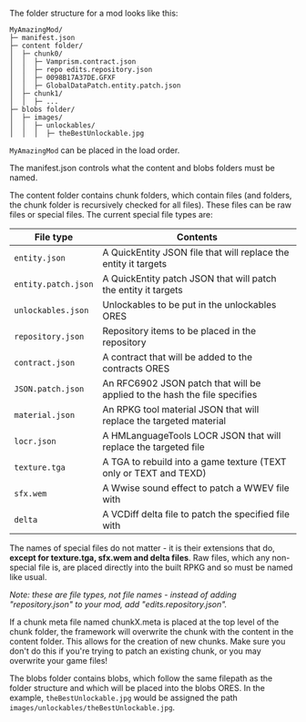 The folder structure for a mod looks like this:
```
MyAmazingMod/
├─ manifest.json
├─ content folder/
│  ├─ chunk0/
│  │  ├─ Vamprism.contract.json
│  │  ├─ repo edits.repository.json
│  │  ├─ 0098B17A37DE.GFXF
│  │  ├─ GlobalDataPatch.entity.patch.json
│  ├─ chunk1/
│  │  ├─ ...
├─ blobs folder/
│  ├─ images/
│  │  ├─ unlockables/
│  │  │  ├─ theBestUnlockable.jpg
```
`MyAmazingMod` can be placed in the load order.

The manifest.json controls what the content and blobs folders must be named.

The content folder contains chunk folders, which contain files (and folders, the chunk folder is recursively checked for all files). These files can be raw files or special files. The current special file types are:

| **File type**         | **Contents**                                                                 |
|-----------------------|------------------------------------------------------------------------------|
| `entity.json`         | A QuickEntity JSON file that will replace the entity it targets              |
| `entity.patch.json`   | A QuickEntity patch JSON that will patch the entity it targets               |
| `unlockables.json`    | Unlockables to be put in the unlockables ORES                                |
| `repository.json`     | Repository items to be placed in the repository                              |
| `contract.json`       | A contract that will be added to the contracts ORES                          |
| `JSON.patch.json`     | An RFC6902 JSON patch that will be applied to the hash the file specifies    |
| `material.json`       | An RPKG tool material JSON that will replace the targeted material           |
| `locr.json`           | A HMLanguageTools LOCR JSON that will replace the targeted file              |
| `texture.tga`         | A TGA to rebuild into a game texture (TEXT only or TEXT and TEXD)            |
| `sfx.wem`             | A Wwise sound effect to patch a WWEV file with                               |
| `delta`               | A VCDiff delta file to patch the specified file with                         |

The names of special files do not matter - it is their extensions that do, **except for texture.tga, sfx.wem and delta files**. Raw files, which any non-special file is, are placed directly into the built RPKG and so must be named like usual.

*Note: these are file types, not file names - instead of adding "repository.json" to your mod, add "edits.repository.json".*

If a chunk meta file named chunkX.meta is placed at the top level of the chunk folder, the framework will overwrite the chunk with the content in the content folder. This allows for the creation of new chunks. Make sure you don't do this if you're trying to patch an existing chunk, or you may overwrite your game files!

The blobs folder contains blobs, which follow the same filepath as the folder structure and which will be placed into the blobs ORES. In the example, `theBestUnlockable.jpg` would be assigned the path `images/unlockables/theBestUnlockable.jpg`.